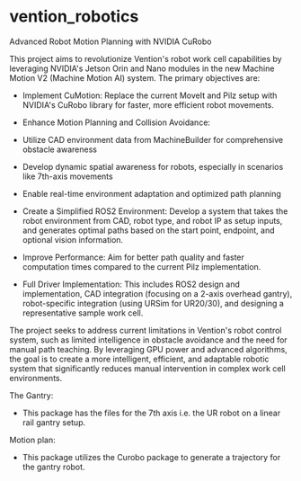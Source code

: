 # vention_robotics

Advanced Robot Motion Planning with NVIDIA CuRobo

This project aims to revolutionize Vention's robot work cell capabilities by leveraging NVIDIA's Jetson Orin and Nano modules in the new Machine Motion V2 (Machine Motion AI) system. The primary objectives are:

-  Implement CuMotion: Replace the current MoveIt and Pilz setup with NVIDIA's CuRobo library for faster, more efficient robot movements.

-  Enhance Motion Planning and Collision Avoidance:

-  Utilize CAD environment data from MachineBuilder for comprehensive obstacle awareness

-  Develop dynamic spatial awareness for robots, especially in scenarios like 7th-axis movements

-  Enable real-time environment adaptation and optimized path planning
  
-  Create a Simplified ROS2 Environment: Develop a system that takes the robot environment from CAD, robot type, and robot IP as setup inputs, and generates optimal paths based on the start point, endpoint, and optional vision information.

-  Improve Performance: Aim for better path quality and faster computation times compared to the current Pilz implementation.

-  Full Driver Implementation: This includes ROS2 design and implementation, CAD integration (focusing on a 2-axis overhead gantry), robot-specific integration (using URSim for UR20/30), and designing a representative sample work cell.

The project seeks to address current limitations in Vention's robot control system, such as limited intelligence in obstacle avoidance and the need for manual path teaching. By leveraging GPU power and advanced algorithms, the goal is to create a more intelligent, efficient, and adaptable robotic system that significantly reduces manual intervention in complex work cell environments.

The Gantry:
- This package has the files for the 7th axis i.e. the UR robot on a linear rail gantry setup.

Motion plan:
- This package utilizes the Curobo package to generate a trajectory for the gantry robot.
